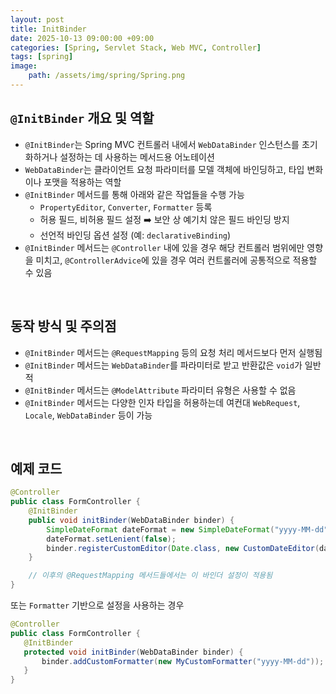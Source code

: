 ```yaml
---
layout: post
title: InitBinder
date: 2025-10-13 09:00:00 +09:00
categories: [Spring, Servlet Stack, Web MVC, Controller]
tags: [spring]
image:
    path: /assets/img/spring/Spring.png
---
```


## `@InitBinder` 개요 및 역할

- `@InitBinder`는 Spring MVC 컨트롤러 내에서 `WebDataBinder` 인스턴스를 초기화하거나 설정하는 데 사용하는 메서드용 어노테이션
- `WebDataBinder`는 클라이언트 요청 파라미터를 모델 객체에 바인딩하고, 타입 변화이나 포맷을 적용하는 역할
- `@InitBinder` 메서드를 통해 아래와 같은 작업들을 수행 가능
  - `PropertyEditor`, `Converter`, `Formatter` 등록
  - 허용 필드, 비허용 필드 설정 ➡️ 보안 상 예기치 않은 필드 바인딩 방지
  - 선언적 바인딩 옵션 설정 (예: `declarativeBinding`)
- `@InitBinder` 메서드는 `@Controller` 내에 있을 경우 해당 컨트롤러 범위에만 영향을 미치고, `@ControllerAdvice`에 있을 경우 여러 컨트롤러에 공통적으로 적용할 수 있음

<br>

## 동작 방식 및 주의점

- `@InitBinder` 메서드는 `@RequestMapping` 등의 요청 처리 메서드보다 먼저 실행됨
- `@InitBinder` 메서드는 `WebDataBinder`를 파라미터로 받고 반환값은 `void`가 일반적
- `@InitBinder` 메서드는 `@ModelAttribute` 파라미터 유형은 사용할 수 없음
- `@InitBinder` 메서드는 다양한 인자 타입을 허용하는데 여컨대 `WebRequest`, `Locale`, `WebDataBinder` 등이 가능

<br>

## 예제 코드

```java
@Controller
public class FormController {
    @InitBinder
    public void initBinder(WebDataBinder binder) {
        SimpleDateFormat dateFormat = new SimpleDateFormat("yyyy-MM-dd");
        dateFormat.setLenient(false);
        binder.registerCustomEditor(Date.class, new CustomDateEditor(dateFormat, false));
    }

    // 이후의 @RequestMapping 메서드들에서는 이 바인더 설정이 적용됨
}
```

 또는 `Formatter` 기반으로 설정을 사용하는 경우


 ```java
 @Controller
 public class FormController {
    @InitBinder
    protected void initBinder(WebDataBinder binder) {
        binder.addCustomFormatter(new MyCustomFormatter("yyyy-MM-dd"));
    }
 }

 ```

 <br>